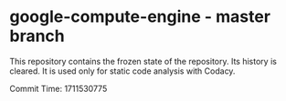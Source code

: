 # google-compute-engine - master branch

This repository contains the frozen state of the repository.
Its history is cleared. It is used only for static code
analysis with Codacy.

Commit Time: 1711530775